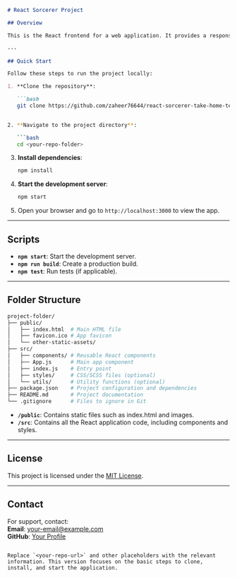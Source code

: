 ```markdown
# React Sorcerer Project

## Overview

This is the React frontend for a web application. It provides a responsive user interface.

---

## Quick Start

Follow these steps to run the project locally:

1. **Clone the repository**:

   ```bash
   git clone https://github.com/zaheer76644/react-sorcerer-take-home-test.git
   

2. **Navigate to the project directory**:

   ```bash
   cd <your-repo-folder>
   ```

3. **Install dependencies**:

   ```bash
   npm install
   ```

4. **Start the development server**:

   ```bash
   npm start
   ```

5. Open your browser and go to `http://localhost:3000` to view the app.

---

## Scripts

- **`npm start`**: Start the development server.
- **`npm run build`**: Create a production build.
- **`npm test`**: Run tests (if applicable).

---

## Folder Structure
```bash
project-folder/
├── public/
│   ├── index.html  # Main HTML file
│   ├── favicon.ico # App favicon
│   └── other-static-assets/
├── src/
│   ├── components/ # Reusable React components
│   ├── App.js      # Main app component
│   ├── index.js    # Entry point
│   ├── styles/     # CSS/SCSS files (optional)
│   └── utils/      # Utility functions (optional)
├── package.json    # Project configuration and dependencies
├── README.md       # Project documentation
└── .gitignore      # Files to ignore in Git
```
- **`/public`**: Contains static files such as index.html and images.
- **`/src`**: Contains all the React application code, including components and styles.

---

## License

This project is licensed under the [MIT License](LICENSE).

---

## Contact

For support, contact:  
**Email**: your-email@example.com  
**GitHub**: [Your Profile](https://github.com/your-profile)
```

Replace `<your-repo-url>` and other placeholders with the relevant information. This version focuses on the basic steps to clone, install, and start the application.